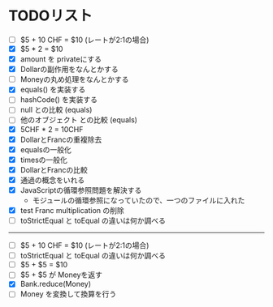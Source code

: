 # TODOリスト

- [ ] $5 + 10 CHF = $10 (レートが2:1の場合)
- [x] $5 * 2 = $10
- [x] amount を privateにする
- [x] Dollarの副作用をなんとかする
- [ ] Moneyの丸め処理をなんとかする
- [x] equals() を実装する
- [ ] hashCode() を実装する
- [ ] null との比較 (equals)
- [ ] 他のオブジェクト との比較 (equals)
- [x] 5CHF * 2 = 10CHF
- [x] DollarとFrancの重複除去
- [x] equalsの一般化
- [x] timesの一般化
- [x] DollarとFrancの比較
- [x] 通過の概念をいれる
- [x] JavaScriptの循環参照問題を解決する
  - モジュールの循環参照になっていたので、一つのファイルに入れた
- [x] test Franc multiplication の削除
- [ ] toStrictEqual と toEqual の違いは何か調べる

---

- [ ] $5 + 10 CHF = $10 (レートが2:1の場合)
- [ ] toStrictEqual と toEqual の違いは何か調べる
- [ ] $5 + $5 = $10
- [ ] $5 + $5 が Moneyを返す
- [x] Bank.reduce(Money)
- [ ] Money を変換して換算を行う
